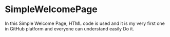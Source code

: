 # SimpleWelcomePage
In this Simple Welcome Page, HTML code is used and it is my very first one in GitHub platform and everyone can understand  easily Do it.
